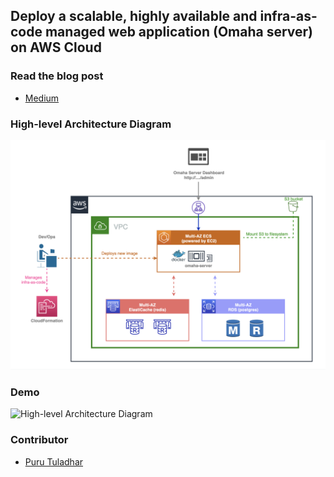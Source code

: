 
## Deploy a scalable, highly available and infra-as-code managed web application (Omaha server) on AWS Cloud

### Read the blog post
- [Medium](https://medium.com/@ptuladhar3/deploy-scalable-and-highly-available-web-app-omaha-server-on-aws-cloud-69e26df7c85b)

### High-level Architecture Diagram
![High-level Architecture Diagram](images/architecture.png)

### Demo

![High-level Architecture Diagram](images/demo.gif)

### Contributor
- [Puru Tuladhar](ptuladhar3@gmail.com)
